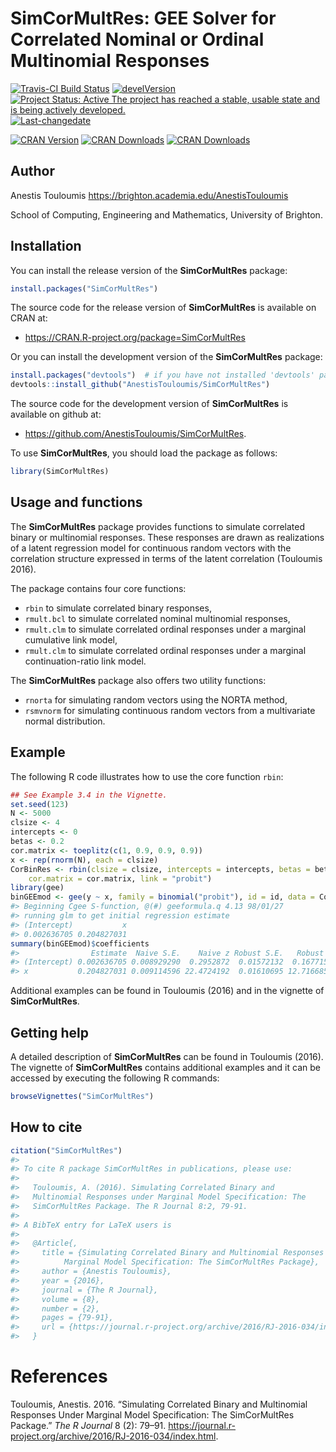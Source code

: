 <!-- README.md is generated from README.Rmd. Please edit that file -->
SimCorMultRes: GEE Solver for Correlated Nominal or Ordinal Multinomial Responses
=================================================================================

[![Travis-CI Build Status](https://travis-ci.org/AnestisTouloumis/SimCorMultRes.svg?branch=master)](https://travis-ci.org/AnestisTouloumis/SimCorMultRes) [![develVersion](https://img.shields.io/badge/devel%20version-1.4.5-brightgreen.svg?style=flat)](https://github.com/AnestisTouloumis/SimCorMultRes) [![Project Status: Active The project has reached a stable, usable state and is being actively developed.](http://www.repostatus.org/badges/latest/active.svg)](http://www.repostatus.org/#active) [![Last-changedate](https://img.shields.io/badge/last%20change-2017--06--16-brightgreen.svg)](/commits/master)

[![CRAN Version](http://www.r-pkg.org/badges/version/SimCorMultRes?color=blue)](https://cran.r-project.org/package=SimCorMultRes) [![CRAN Downloads](http://cranlogs.r-pkg.org/badges/grand-total/SimCorMultRes?color=blue)](http://cranlogs.r-pkg.org/badges/grand-total/SimCorMultRes) [![CRAN Downloads](http://cranlogs.r-pkg.org/badges/SimCorMultRes)](http://cran.rstudio.com/web/packages/SimCorMultRes/index.html)

Author
------

Anestis Touloumis <https://brighton.academia.edu/AnestisTouloumis>

School of Computing, Engineering and Mathematics, University of Brighton.

Installation
------------

You can install the release version of the **SimCorMultRes** package:

``` r
install.packages("SimCorMultRes")
```

The source code for the release version of **SimCorMultRes** is available on CRAN at:

-   <https://CRAN.R-project.org/package=SimCorMultRes>

Or you can install the development version of the **SimCorMultRes** package:

``` r
install.packages("devtools")  # if you have not installed 'devtools' package
devtools::install_github("AnestisTouloumis/SimCorMultRes")
```

The source code for the development version of **SimCorMultRes** is available on github at:

-   <https://github.com/AnestisTouloumis/SimCorMultRes>.

To use **SimCorMultRes**, you should load the package as follows:

``` r
library(SimCorMultRes)
```

Usage and functions
-------------------

The **SimCorMultRes** package provides functions to simulate correlated binary or multinomial responses. These responses are drawn as realizations of a latent regression model for continuous random vectors with the correlation structure expressed in terms of the latent correlation (Touloumis 2016).

The package contains four core functions:

-   `rbin` to simulate correlated binary responses,
-   `rmult.bcl` to simulate correlated nominal multinomial responses,
-   `rmult.clm` to simulate correlated ordinal responses under a marginal cumulative link model,
-   `rmult.clm` to simulate correlated ordinal responses under a marginal continuation-ratio link model.

The **SimCorMultRes** package also offers two utility functions:

-   `rnorta` for simulating random vectors using the NORTA method,
-   `rsmvnorm` for simulating continuous random vectors from a multivariate normal distribution.

Example
-------

The following R code illustrates how to use the core function `rbin`:

``` r
## See Example 3.4 in the Vignette.
set.seed(123)
N <- 5000
clsize <- 4
intercepts <- 0
betas <- 0.2
cor.matrix <- toeplitz(c(1, 0.9, 0.9, 0.9))
x <- rep(rnorm(N), each = clsize)
CorBinRes <- rbin(clsize = clsize, intercepts = intercepts, betas = betas, xformula = ~x, 
    cor.matrix = cor.matrix, link = "probit")
library(gee)
binGEEmod <- gee(y ~ x, family = binomial("probit"), id = id, data = CorBinRes$simdata)
#> Beginning Cgee S-function, @(#) geeformula.q 4.13 98/01/27
#> running glm to get initial regression estimate
#> (Intercept)           x 
#> 0.002636705 0.204827031
summary(binGEEmod)$coefficients
#>                Estimate  Naive S.E.    Naive z Robust S.E.   Robust z
#> (Intercept) 0.002636705 0.008929290  0.2952872  0.01572132  0.1677153
#> x           0.204827031 0.009114596 22.4724192  0.01610695 12.7166857
```

Additional examples can be found in Touloumis (2016) and in the vignette of **SimCorMultRes**.

Getting help
------------

A detailed description of **SimCorMultRes** can be found in Touloumis (2016). The vignette of **SimCorMultRes** contains additional examples and it can be accessed by executing the following R commands:

``` r
browseVignettes("SimCorMultRes")
```

How to cite
-----------

``` r
citation("SimCorMultRes")
#> 
#> To cite R package SimCorMultRes in publications, please use:
#> 
#>   Touloumis, A. (2016). Simulating Correlated Binary and
#>   Multinomial Responses under Marginal Model Specification: The
#>   SimCorMultRes Package. The R Journal 8:2, 79-91.
#> 
#> A BibTeX entry for LaTeX users is
#> 
#>   @Article{,
#>     title = {Simulating Correlated Binary and Multinomial Responses under 
#>          Marginal Model Specification: The SimCorMultRes Package},
#>     author = {Anestis Touloumis},
#>     year = {2016},
#>     journal = {The R Journal},
#>     volume = {8},
#>     number = {2},
#>     pages = {79-91},
#>     url = {https://journal.r-project.org/archive/2016/RJ-2016-034/index.html},
#>   }
```

References
==========

Touloumis, Anestis. 2016. “Simulating Correlated Binary and Multinomial Responses Under Marginal Model Specification: The SimCorMultRes Package.” *The R Journal* 8 (2): 79–91. <https://journal.r-project.org/archive/2016/RJ-2016-034/index.html>.

